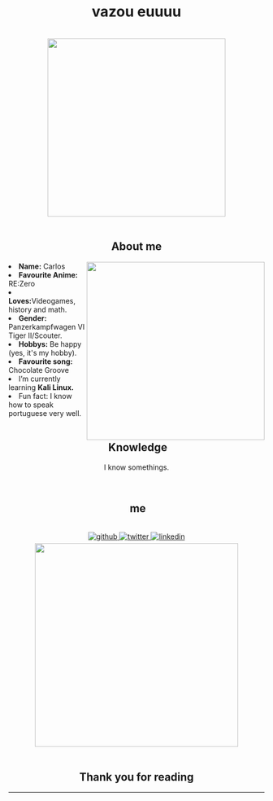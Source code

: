 <h1 align="center">vazou euuuu</h1>
<body>
<br>
<div align="center">
<img src="https://pbs.twimg.com/media/FVVSVzQXwAER0nV?format=png&name=small" width="350" >
</div>
<br>


<h2 align="center"> About me</h2>
<div>
<img src="https://c.tenor.com/yPUAJMwL2uwAAAAC/gigachad.gif" align="right" width="350" >
<li>
<b>Name:</b> Carlos</li>
<li>
<b>Favourite Anime:</b> RE:Zero
</li>
<li>
<b>Loves:</b>Videogames, history and math.
</li>
<li>
<b>Gender:</b> Panzerkampfwagen VI Tiger II/Scouter.
</li>
<li>
<b>Hobbys:</b> Be happy (yes, it's my hobby).
</li>
<li>
<b>Favourite song:</b> Chocolate Groove
</li>
<li>I’m currently learning <b> Kali Linux.</b>
</li>
<li>Fun fact: </b>I know how to speak portuguese very well.</b>
</li>

</div>
<br>


<div>
<h2 align="center"> Knowledge </h2>
</div>
<div align = "center">
<p align = "center">I know somethings.<br></p>
</div>

<br>

<h2 align ="center"> me </h2>
<br> 
<div align="center">
<a href="https://github.com/CarlosXSU" target="_blank">
<img src=https://img.shields.io/badge/github-%2324292e.svg?&style=for-the-badge&logo=github&logoColor=white alt=github style="margin-bottom: 5px;" />
</a>
<a href="https://twitter.com/N4XSU" target="_blank">
<img src=https://img.shields.io/badge/twitter-%2300acee.svg?&style=for-the-badge&logo=twitter&logoColor=white alt=twitter style="margin-bottom: 5px;" />
</a>
<a href="https://soundcloud.com/n4xsu" target="_blank">
<img src=https://img.shields.io/badge/SoundCloud-FF3300?style=for-the-badge&logo=soundcloud&logoColor=white alt=linkedin style="margin-bottom: 5px;" />
</a>  <br><img src = "https://c.tenor.com/kpOec05WydYAAAAM/what-a-chad-gloco.gif" width = "400"/>
</div>  



</div>  
<br>
<div>
<h2 align="center">Thank you for reading</h2>
<hr>
